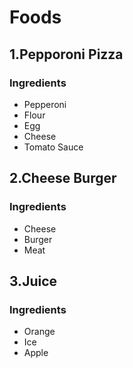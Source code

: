 # Foods
## 1.Pepporoni Pizza
### Ingredients
- Pepperoni
- Flour
- Egg
- Cheese
- Tomato Sauce

## 2.Cheese Burger
### Ingredients
- Cheese
- Burger
- Meat

## 3.Juice
### Ingredients
- Orange
- Ice
- Apple



